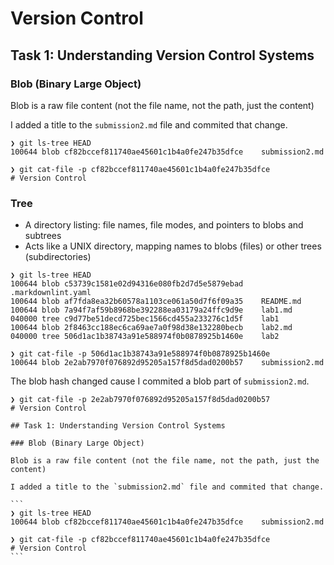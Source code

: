 # Version Control

## Task 1: Understanding Version Control Systems

### Blob (Binary Large Object)

Blob is a raw file content (not the file name, not the path, just the content)

I added a title to the `submission2.md` file and commited that change.

```
❯ git ls-tree HEAD
100644 blob cf82bccef811740ae45601c1b4a0fe247b35dfce    submission2.md

❯ git cat-file -p cf82bccef811740ae45601c1b4a0fe247b35dfce
# Version Control
```

### Tree

- A directory listing: file names, file modes, and pointers to blobs and subtrees
- Acts like a UNIX directory, mapping names to blobs (files) or other trees (subdirectories)

```
❯ git ls-tree HEAD
100644 blob c53739c1581e02d94316e080fb2d7d5e5879ebad    .markdownlint.yaml
100644 blob af7fda8ea32b60578a1103ce061a50d7f6f09a35    README.md
100644 blob 7a94f7af59b8968be392288ea03179a24ffc9d9e    lab1.md
040000 tree c9d77be51decd725bec1566cd455a233276c1d5f    lab1
100644 blob 2f8463cc188ec6ca69ae7a0f98d38e132280becb    lab2.md
040000 tree 506d1ac1b38743a91e588974f0b0878925b1460e    lab2

❯ git cat-file -p 506d1ac1b38743a91e588974f0b0878925b1460e
100644 blob 2e2ab7970f076892d95205a157f8d5dad0200b57    submission2.md
```

The blob hash changed cause I commited a blob part of `submission2.md`.

````
❯ git cat-file -p 2e2ab7970f076892d95205a157f8d5dad0200b57
# Version Control

## Task 1: Understanding Version Control Systems

### Blob (Binary Large Object)

Blob is a raw file content (not the file name, not the path, just the content)

I added a title to the `submission2.md` file and commited that change.

```
❯ git ls-tree HEAD
100644 blob cf82bccef811740ae45601c1b4a0fe247b35dfce    submission2.md

❯ git cat-file -p cf82bccef811740ae45601c1b4a0fe247b35dfce
# Version Control
```
````